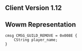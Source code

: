 ## Client Version 1.12

## Wowm Representation
```rust,ignore
cmsg CMSG_GUILD_REMOVE = 0x008E {
    CString player_name;    
}

```
